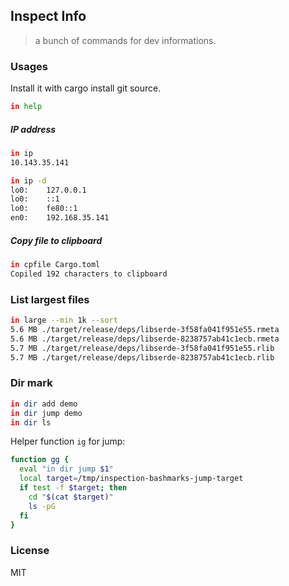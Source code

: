 ## Inspect Info

> a bunch of commands for dev informations.

### Usages

Install it with cargo install git source.

```bash
in help
```

##### IP address

```bash
in ip
10.143.35.141
```

```bash
in ip -d
lo0:	127.0.0.1
lo0:	::1
lo0:	fe80::1
en0:	192.168.35.141
```

##### Copy file to clipboard

```bash
in cpfile Cargo.toml
Copiled 192 characters to clipboard
```

### List largest files

```bash
in large --min 1k --sort
5.6 MB ./target/release/deps/libserde-3f58fa041f951e55.rmeta
5.6 MB ./target/release/deps/libserde-8238757ab41c1ecb.rmeta
5.7 MB ./target/release/deps/libserde-3f58fa041f951e55.rlib
5.7 MB ./target/release/deps/libserde-8238757ab41c1ecb.rlib
```

### Dir mark

```bash
in dir add demo
in dir jump demo
in dir ls
```

Helper function `ig` for jump:

```bash
function gg {
  eval "in dir jump $1"
  local target=/tmp/inspection-bashmarks-jump-target
  if test -f $target; then
    cd "$(cat $target)"
    ls -pG
  fi
}
```

### License

MIT
